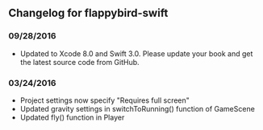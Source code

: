 ## Changelog for flappybird-swift

### 09/28/2016
* Updated to Xcode 8.0 and Swift 3.0. Please update your book and get the  latest source code from GitHub.

### 03/24/2016
* Project settings now specify "Requires full screen"
* Updated gravity settings in switchToRunning() function of GameScene
* Updated fly() function in Player
